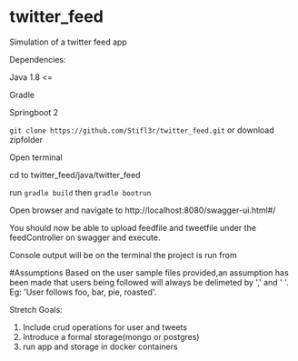 # twitter_feed
Simulation of a twitter feed app

Dependencies:

Java 1.8 <=

Gradle

Springboot 2


```git clone https://github.com/Stifl3r/twitter_feed.git```
 or download zipfolder

Open terminal

cd to twitter_feed/java/twitter_feed

run ```gradle build```
then ```gradle bootrun```

Open browser and navigate to http://localhost:8080/swagger-ui.html#/

You should now be able to upload feedfile and tweetfile under the feedController on swagger and execute.

Console output will be on the terminal the project is run from

#Assumptions 
Based on the user sample files provided,an assumption has been made that users being followed will always be delimeted by ',' and ' '. Eg: 'User follows foo, bar, pie, roasted'.

Stretch Goals:

1. Include crud operations for user and tweets
2. Introduce a formal storage(mongo or postgres)
3. run app and storage in docker containers

